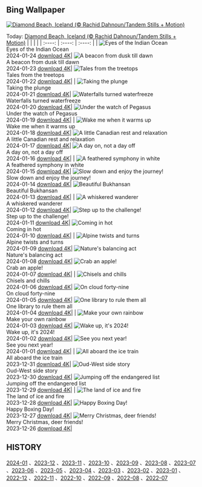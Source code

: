 ## Bing Wallpaper
[![Diamond Beach, Iceland (© Rachid Dahnoun/Tandem Stills + Motion)](https://cn.bing.com/th?id=OHR.IcelandBeach_EN-US2647667820_UHD.jpg&w=1000)](https://cn.bing.com/th?id=OHR.IcelandBeach_EN-US2647667820_UHD.jpg&pid=hp&w=3840&h=2160&rs=1&c=4)

Today: [Diamond Beach, Iceland (© Rachid Dahnoun/Tandem Stills + Motion)](https://cn.bing.com/th?id=OHR.IcelandBeach_EN-US2647667820_UHD.jpg&pid=hp&w=3840&h=2160&rs=1&c=4)
  |      |      |      |
| :----: | :----: | :----: |
| ![Eyes of the Indian Ocean](https://cn.bing.com/th?id=OHR.MaldivesAtolls_EN-US2498947967_UHD.jpg&pid=hp&w=384&h=216&rs=1&c=4) <br/> Eyes of the Indian Ocean <br/> 2024-01-24  [download 4K](https://cn.bing.com/th?id=OHR.MaldivesAtolls_EN-US2498947967_UHD.jpg&pid=hp&w=3840&h=2160&rs=1&c=4)| ![A beacon from dusk till dawn](https://cn.bing.com/th?id=OHR.SantaCruzSunrise_EN-US6436233856_UHD.jpg&pid=hp&w=384&h=216&rs=1&c=4) <br/> A beacon from dusk till dawn <br/> 2024-01-23  [download 4K](https://cn.bing.com/th?id=OHR.SantaCruzSunrise_EN-US6436233856_UHD.jpg&pid=hp&w=3840&h=2160&rs=1&c=4)| ![Tales from the treetops](https://cn.bing.com/th?id=OHR.SquirrelNetherlands_EN-US2174319616_UHD.jpg&pid=hp&w=384&h=216&rs=1&c=4) <br/> Tales from the treetops <br/> 2024-01-22  [download 4K](https://cn.bing.com/th?id=OHR.SquirrelNetherlands_EN-US2174319616_UHD.jpg&pid=hp&w=3840&h=2160&rs=1&c=4)|
| ![Taking the plunge](https://cn.bing.com/th?id=OHR.MacaroniPenguins_EN-US2046934125_UHD.jpg&pid=hp&w=384&h=216&rs=1&c=4) <br/> Taking the plunge <br/> 2024-01-21  [download 4K](https://cn.bing.com/th?id=OHR.MacaroniPenguins_EN-US2046934125_UHD.jpg&pid=hp&w=3840&h=2160&rs=1&c=4)| ![Waterfalls turned waterfreeze](https://cn.bing.com/th?id=OHR.PlitviceWinter_EN-US1870468945_UHD.jpg&pid=hp&w=384&h=216&rs=1&c=4) <br/> Waterfalls turned waterfreeze <br/> 2024-01-20  [download 4K](https://cn.bing.com/th?id=OHR.PlitviceWinter_EN-US1870468945_UHD.jpg&pid=hp&w=3840&h=2160&rs=1&c=4)| ![Under the watch of Pegasus](https://cn.bing.com/th?id=OHR.ParisBridge_EN-US1771484789_UHD.jpg&pid=hp&w=384&h=216&rs=1&c=4) <br/> Under the watch of Pegasus <br/> 2024-01-19  [download 4K](https://cn.bing.com/th?id=OHR.ParisBridge_EN-US1771484789_UHD.jpg&pid=hp&w=3840&h=2160&rs=1&c=4)|
| ![Wake me when it warms up](https://cn.bing.com/th?id=OHR.SleepyWolf_EN-US1667992900_UHD.jpg&pid=hp&w=384&h=216&rs=1&c=4) <br/> Wake me when it warms up <br/> 2024-01-18  [download 4K](https://cn.bing.com/th?id=OHR.SleepyWolf_EN-US1667992900_UHD.jpg&pid=hp&w=3840&h=2160&rs=1&c=4)| ![A little Canadian rest and relaxation](https://cn.bing.com/th?id=OHR.LakeLouise_EN-US1133378386_UHD.jpg&pid=hp&w=384&h=216&rs=1&c=4) <br/> A little Canadian rest and relaxation <br/> 2024-01-17  [download 4K](https://cn.bing.com/th?id=OHR.LakeLouise_EN-US1133378386_UHD.jpg&pid=hp&w=3840&h=2160&rs=1&c=4)| ![A day on, not a day off](https://cn.bing.com/th?id=OHR.MLKMemorialDC_EN-US1038696225_UHD.jpg&pid=hp&w=384&h=216&rs=1&c=4) <br/> A day on, not a day off <br/> 2024-01-16  [download 4K](https://cn.bing.com/th?id=OHR.MLKMemorialDC_EN-US1038696225_UHD.jpg&pid=hp&w=3840&h=2160&rs=1&c=4)|
| ![A feathered symphony in white](https://cn.bing.com/th?id=OHR.HokkaidoSwans_EN-US0905932812_UHD.jpg&pid=hp&w=384&h=216&rs=1&c=4) <br/> A feathered symphony in white <br/> 2024-01-15  [download 4K](https://cn.bing.com/th?id=OHR.HokkaidoSwans_EN-US0905932812_UHD.jpg&pid=hp&w=3840&h=2160&rs=1&c=4)| ![Slow down and enjoy the journey!](https://cn.bing.com/th?id=OHR.HanaHighway_EN-US0637770298_UHD.jpg&pid=hp&w=384&h=216&rs=1&c=4) <br/> Slow down and enjoy the journey! <br/> 2024-01-14  [download 4K](https://cn.bing.com/th?id=OHR.HanaHighway_EN-US0637770298_UHD.jpg&pid=hp&w=3840&h=2160&rs=1&c=4)| ![Beautiful Bukhansan](https://cn.bing.com/th?id=OHR.BukhansanSeoul_EN-US0422922586_UHD.jpg&pid=hp&w=384&h=216&rs=1&c=4) <br/> Beautiful Bukhansan <br/> 2024-01-13  [download 4K](https://cn.bing.com/th?id=OHR.BukhansanSeoul_EN-US0422922586_UHD.jpg&pid=hp&w=3840&h=2160&rs=1&c=4)|
| ![A whiskered wanderer](https://cn.bing.com/th?id=OHR.LynxSnow_EN-US9261675170_UHD.jpg&pid=hp&w=384&h=216&rs=1&c=4) <br/> A whiskered wanderer <br/> 2024-01-12  [download 4K](https://cn.bing.com/th?id=OHR.LynxSnow_EN-US9261675170_UHD.jpg&pid=hp&w=3840&h=2160&rs=1&c=4)| ![Step up to the challenge!](https://cn.bing.com/th?id=OHR.MilopotamosStairs_EN-US9131506093_UHD.jpg&pid=hp&w=384&h=216&rs=1&c=4) <br/> Step up to the challenge! <br/> 2024-01-11  [download 4K](https://cn.bing.com/th?id=OHR.MilopotamosStairs_EN-US9131506093_UHD.jpg&pid=hp&w=3840&h=2160&rs=1&c=4)| ![Coming in hot](https://cn.bing.com/th?id=OHR.BalloonDay_EN-US9019911805_UHD.jpg&pid=hp&w=384&h=216&rs=1&c=4) <br/> Coming in hot <br/> 2024-01-10  [download 4K](https://cn.bing.com/th?id=OHR.BalloonDay_EN-US9019911805_UHD.jpg&pid=hp&w=3840&h=2160&rs=1&c=4)|
| ![Alpine twists and turns](https://cn.bing.com/th?id=OHR.BerninaPass_EN-US8788589226_UHD.jpg&pid=hp&w=384&h=216&rs=1&c=4) <br/> Alpine twists and turns <br/> 2024-01-09  [download 4K](https://cn.bing.com/th?id=OHR.BerninaPass_EN-US8788589226_UHD.jpg&pid=hp&w=3840&h=2160&rs=1&c=4)| ![Nature's balancing act](https://cn.bing.com/th?id=OHR.DevilsMarbles_EN-US8559239074_UHD.jpg&pid=hp&w=384&h=216&rs=1&c=4) <br/> Nature's balancing act <br/> 2024-01-08  [download 4K](https://cn.bing.com/th?id=OHR.DevilsMarbles_EN-US8559239074_UHD.jpg&pid=hp&w=3840&h=2160&rs=1&c=4)| ![Crab an apple!](https://cn.bing.com/th?id=OHR.CrabappleChaffinch_EN-US1781584314_UHD.jpg&pid=hp&w=384&h=216&rs=1&c=4) <br/> Crab an apple! <br/> 2024-01-07  [download 4K](https://cn.bing.com/th?id=OHR.CrabappleChaffinch_EN-US1781584314_UHD.jpg&pid=hp&w=3840&h=2160&rs=1&c=4)|
| ![Chisels and chills](https://cn.bing.com/th?id=OHR.HarbinFestival_EN-US7952970209_UHD.jpg&pid=hp&w=384&h=216&rs=1&c=4) <br/> Chisels and chills <br/> 2024-01-06  [download 4K](https://cn.bing.com/th?id=OHR.HarbinFestival_EN-US7952970209_UHD.jpg&pid=hp&w=3840&h=2160&rs=1&c=4)| ![On cloud forty-nine](https://cn.bing.com/th?id=OHR.GoldenGateLight_EN-US7749261025_UHD.jpg&pid=hp&w=384&h=216&rs=1&c=4) <br/> On cloud forty-nine <br/> 2024-01-05  [download 4K](https://cn.bing.com/th?id=OHR.GoldenGateLight_EN-US7749261025_UHD.jpg&pid=hp&w=3840&h=2160&rs=1&c=4)| ![One library to rule them all](https://cn.bing.com/th?id=OHR.BodleianCeiling_EN-US7552379941_UHD.jpg&pid=hp&w=384&h=216&rs=1&c=4) <br/> One library to rule them all <br/> 2024-01-04  [download 4K](https://cn.bing.com/th?id=OHR.BodleianCeiling_EN-US7552379941_UHD.jpg&pid=hp&w=3840&h=2160&rs=1&c=4)|
| ![Make your own rainbow](https://cn.bing.com/th?id=OHR.BhutanSolstice_EN-US7410762908_UHD.jpg&pid=hp&w=384&h=216&rs=1&c=4) <br/> Make your own rainbow <br/> 2024-01-03  [download 4K](https://cn.bing.com/th?id=OHR.BhutanSolstice_EN-US7410762908_UHD.jpg&pid=hp&w=3840&h=2160&rs=1&c=4)| ![Wake up, it's 2024!](https://cn.bing.com/th?id=OHR.SleepingFox_EN-US7231760677_UHD.jpg&pid=hp&w=384&h=216&rs=1&c=4) <br/> Wake up, it's 2024! <br/> 2024-01-02  [download 4K](https://cn.bing.com/th?id=OHR.SleepingFox_EN-US7231760677_UHD.jpg&pid=hp&w=3840&h=2160&rs=1&c=4)| ![See you next year!](https://cn.bing.com/th?id=OHR.ThailandNewYears_EN-US7115555089_UHD.jpg&pid=hp&w=384&h=216&rs=1&c=4) <br/> See you next year! <br/> 2024-01-01  [download 4K](https://cn.bing.com/th?id=OHR.ThailandNewYears_EN-US7115555089_UHD.jpg&pid=hp&w=3840&h=2160&rs=1&c=4)|
| ![All aboard the ice train](https://cn.bing.com/th?id=OHR.TadamiWinter_EN-US6973402256_UHD.jpg&pid=hp&w=384&h=216&rs=1&c=4) <br/> All aboard the ice train <br/> 2023-12-31  [download 4K](https://cn.bing.com/th?id=OHR.TadamiWinter_EN-US6973402256_UHD.jpg&pid=hp&w=3840&h=2160&rs=1&c=4)| ![Oud-West side story](https://cn.bing.com/th?id=OHR.BlueAmsterdam_EN-US6868017848_UHD.jpg&pid=hp&w=384&h=216&rs=1&c=4) <br/> Oud-West side story <br/> 2023-12-30  [download 4K](https://cn.bing.com/th?id=OHR.BlueAmsterdam_EN-US6868017848_UHD.jpg&pid=hp&w=3840&h=2160&rs=1&c=4)| ![Jumping off the endangered list](https://cn.bing.com/th?id=OHR.GreenlandHumpback_EN-US0330682837_UHD.jpg&pid=hp&w=384&h=216&rs=1&c=4) <br/> Jumping off the endangered list <br/> 2023-12-29  [download 4K](https://cn.bing.com/th?id=OHR.GreenlandHumpback_EN-US0330682837_UHD.jpg&pid=hp&w=3840&h=2160&rs=1&c=4)|
| ![The land of ice and fire](https://cn.bing.com/th?id=OHR.KirkjufellAurora_EN-US0249270913_UHD.jpg&pid=hp&w=384&h=216&rs=1&c=4) <br/> The land of ice and fire <br/> 2023-12-28  [download 4K](https://cn.bing.com/th?id=OHR.KirkjufellAurora_EN-US0249270913_UHD.jpg&pid=hp&w=3840&h=2160&rs=1&c=4)| ![Happy Boxing Day!](https://cn.bing.com/th?id=OHR.BoxingDaySunrise_EN-US9951041123_UHD.jpg&pid=hp&w=384&h=216&rs=1&c=4) <br/> Happy Boxing Day! <br/> 2023-12-27  [download 4K](https://cn.bing.com/th?id=OHR.BoxingDaySunrise_EN-US9951041123_UHD.jpg&pid=hp&w=3840&h=2160&rs=1&c=4)| ![Merry Christmas, deer friends!](https://cn.bing.com/th?id=OHR.CaribouChristmas_EN-US9744655068_UHD.jpg&pid=hp&w=384&h=216&rs=1&c=4) <br/> Merry Christmas, deer friends! <br/> 2023-12-26  [download 4K](https://cn.bing.com/th?id=OHR.CaribouChristmas_EN-US9744655068_UHD.jpg&pid=hp&w=3840&h=2160&rs=1&c=4)|

  
  ## HISTORY
  [2024-01](https://github.com/Underglaze-Blue/bingwallpaper/tree/main/archive/2024-01/) 、[2023-12](https://github.com/Underglaze-Blue/bingwallpaper/tree/main/archive/2023-12/) 、[2023-11](https://github.com/Underglaze-Blue/bingwallpaper/tree/main/archive/2023-11/) 、[2023-10](https://github.com/Underglaze-Blue/bingwallpaper/tree/main/archive/2023-10/) 、[2023-09](https://github.com/Underglaze-Blue/bingwallpaper/tree/main/archive/2023-09/) 、[2023-08](https://github.com/Underglaze-Blue/bingwallpaper/tree/main/archive/2023-08/) 、[2023-07](https://github.com/Underglaze-Blue/bingwallpaper/tree/main/archive/2023-07/) 、[2023-06](https://github.com/Underglaze-Blue/bingwallpaper/tree/main/archive/2023-06/) 、[2023-05](https://github.com/Underglaze-Blue/bingwallpaper/tree/main/archive/2023-05/) 、[2023-04](https://github.com/Underglaze-Blue/bingwallpaper/tree/main/archive/2023-04/) 、[2023-03](https://github.com/Underglaze-Blue/bingwallpaper/tree/main/archive/2023-03/) 、[2023-02](https://github.com/Underglaze-Blue/bingwallpaper/tree/main/archive/2023-02/) 、[2023-01](https://github.com/Underglaze-Blue/bingwallpaper/tree/main/archive/2023-01/) 、[2022-12](https://github.com/Underglaze-Blue/bingwallpaper/tree/main/archive/2022-12/) 、[2022-11](https://github.com/Underglaze-Blue/bingwallpaper/tree/main/archive/2022-11/) 、[2022-10](https://github.com/Underglaze-Blue/bingwallpaper/tree/main/archive/2022-10/) 、[2022-09](https://github.com/Underglaze-Blue/bingwallpaper/tree/main/archive/2022-09/) 、[2022-08](https://github.com/Underglaze-Blue/bingwallpaper/tree/main/archive/2022-08/) 、[2022-07](https://github.com/Underglaze-Blue/bingwallpaper/tree/main/archive/2022-07/) 